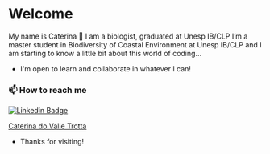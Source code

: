 # Welcome

My name is Caterina 
🌱 I am a biologist, graduated at Unesp IB/CLP
I’m a master student in Biodiversity of Coastal Environment at Unesp IB/CLP
and I am starting to know a little bit about this world of coding...
- I'm open to learn and collaborate in whatever I can!

### 📫 How to reach me

[![Linkedin Badge](https://img.shields.io/badge/-LinkedIn-blue?style=flat-square&logo=Linkedin&logoColor=white&link=https://www.linkedin.com/in/caterinadovalletrotta/)](https://www.linkedin.com/in/caterinadovalletrotta/)

<div class="badge-base LI-profile-badge" data-locale="pt_BR" data-size="medium" data-theme="light" data-type="VERTICAL" data-vanity="caterinadovalletrotta" data-version="v1"><a class="badge-base__link LI-simple-link" href="https://br.linkedin.com/in/caterinadovalletrotta?trk=profile-badge">Caterina do Valle Trotta</a></div>
              
- Thanks for visiting!

<!---
caterin4/caterin4 is a ✨ special ✨ repository because its `README.md` (this file) appears on your GitHub profile.
You can click the Preview link to take a look at your changes.
--->
